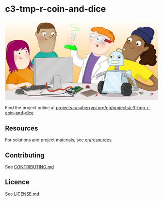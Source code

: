 # c3-tmp-r-coin-and-dice

![c3-tmp-r-coin-and-dice](banner.png)

Find the project online at [projects.raspberrypi.org/en/projects/c3-tmp-r-coin-and-dice](https://projects.raspberrypi.org/en/projects/c3-tmp-r-coin-and-dice)

## Resources
For solutions and project materials, see [en/resources](https://github.com/raspberrypilearning/c3-tmp-r-coin-and-dice/tree/master/en/resources)

## Contributing
See [CONTRIBUTING.md](CONTRIBUTING.md)

## Licence
 See [LICENSE.md](LICENSE.md)